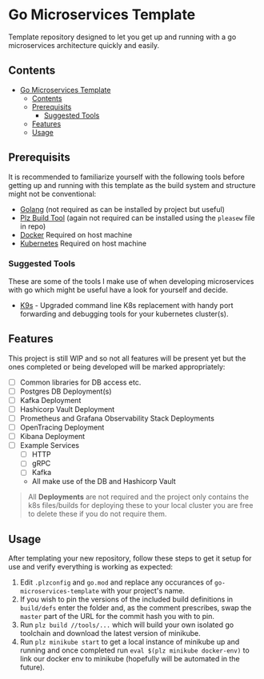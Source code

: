 # Go Microservices Template

Template repository designed to let you get up and running with a go microservices architecture quickly and easily.

## Contents

- [Go Microservices Template](#go-microservices-template)
  - [Contents](#contents)
  - [Prerequisits](#prerequisits)
    - [Suggested Tools](#suggested-tools)
  - [Features](#features)
  - [Usage](#usage)

## Prerequisits

It is recommended to familiarize yourself with the following tools before getting up and running with this template as the build system and structure might not be conventional:

- [Golang](https://golang.org/) (not required as can be installed by project but useful)
- [Plz Build Tool](https://please.build/) (again not required can be installed using the `pleasew` file in repo)
- [Docker](https://www.docker.com/) Required on host machine
- [Kubernetes](https://kubernetes.io/) Required on host machine

### Suggested Tools

These are some of the tools I make use of when developing microservices with go which might be useful have a look for yourself and decide.

- [K9s](https://github.com/derailed/k9s) - Upgraded command line K8s replacement with handy port forwarding and debugging tools for your kubernetes cluster(s).

## Features

This project is still WIP and so not all features will be present yet but the ones completed or being developed will be marked appropriately:

- [ ] Common libraries for DB access etc.
- [ ] Postgres DB Deployment(s)
- [ ] Kafka Deployment
- [ ] Hashicorp Vault Deployment
- [ ] Prometheus and Grafana Observability Stack Deployments
- [ ] OpenTracing Deployment
- [ ] Kibana Deployment
- [ ] Example Services
  - [ ] HTTP
  - [ ] gRPC
  - [ ] Kafka
  - All make use of the DB and Hashicorp Vault

> All **Deployments** are not required and the project only contains the k8s files/builds for deploying these to your local cluster you are free to delete these if you do not require them.

## Usage

After templating your new repository, follow these steps to get it setup for use and verify everything is working as expected:

1. Edit `.plzconfig` and `go.mod` and replace any occurances of `go-microservices-template` with your project's name.
2. If you wish to pin the versions of the included build definitions in `build/defs` enter the folder and, as the comment prescribes, swap the `master` part of the URL for the commit hash you with to pin.
3. Run `plz build //tools/...` which will build your own isolated go toolchain and download the latest version of minikube.
4. Run `plz minikube start` to get a local instance of minikube up and running and once completed run `eval $(plz minikube docker-env)` to link our docker env to minikube (hopefully will be automated in the future).

